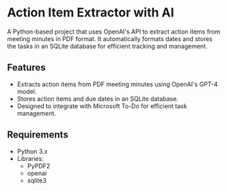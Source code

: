 # Action Item Extractor with AI

A Python-based project that uses OpenAI's API to extract action items from meeting minutes in PDF format. It automatically formats dates and stores the tasks in an SQLite database for efficient tracking and management.

## Features

- Extracts action items from PDF meeting minutes using OpenAI's GPT-4 model.
- Stores action items and due dates in an SQLite database.
- Designed to integrate with Microsoft To-Do for efficient task management.

## Requirements

- Python 3.x
- Libraries:
  - PyPDF2
  - openai
  - sqlite3
